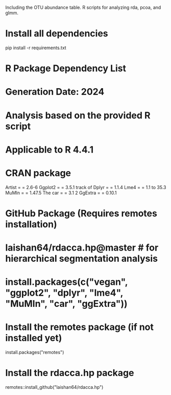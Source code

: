 Including the OTU abundance table. R scripts for analyzing rda, pcoa, and glmm.
# Install all dependencies
pip install -r requirements.txt
# R Package Dependency List
# Generation Date: 2024
# Analysis based on the provided R script
# Applicable to R 4.4.1

# CRAN package
Artist = = 2.6-6
Ggplot2 = = 3.5.1 track of
Dplyr = = 1.1.4
Lme4 = = 1.1 to 35.3
MuMIn = = 1.47.5
The car = = 3.1 2
GgExtra = = 0.10.1

# GitHub Package (Requires remotes installation)
# laishan64/rdacca.hp@master # for hierarchical segmentation analysis


# install.packages(c("vegan", "ggplot2", "dplyr", "lme4", "MuMIn", "car", "ggExtra"))


# Install the remotes package (if not installed yet)
install.packages("remotes")

# Install the rdacca.hp package
remotes::install_github("laishan64/rdacca.hp")
